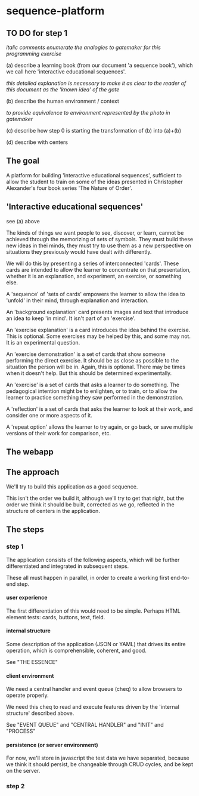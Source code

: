 # sequence-platform

## TO DO for step 1

*italic comments enumerate the analogies to gatemaker for this programming exercise*

(a) describe a learning book (from our document 'a sequence book'),
    which we call here 'interactive educational sequences'.

*this detailed explanation is necessary to make it as clear to the reader of this document as the 'known idea' of the gate*

(b) describe the human environment / context 

*to provide equivalence to environment represented by the photo in gatemaker*

(c) describe how step 0 is starting the transformation of (b) into (a)+(b)

(d) describe with centers

## The goal

A platform for building 'interactive educational sequences',
sufficient to allow the student to train on some of the
ideas presented in Christopher Alexander's four book series
'The Nature of Order'.

## 'Interactive educational sequences'
see (a) above

The kinds of things we want people to see, discover, or learn,
cannot be achieved through the memorizing of sets of symbols.
They must build these new ideas in thei minds, they must try to
use them as a new perspective on situations they previously 
would have dealt with differently.

We will do this by presenting a series of interconnected 'cards'.
These cards are intended to allow the learner to concentrate on
that presentation, whether it is an explanation, and experiment,
an exercise, or something else.

A 'sequence' of 'sets of cards' empowers the learner to allow the idea
to 'unfold' in their mind, through explanation and interaction.

An 'background explanation' card presents images and text that introduce
an idea to keep 'in mind'. It isn't part of an 'exercise'.

An 'exercise explanation' is a card introduces the idea behind the
exercise. This is optional. Some exercises may be helped by this,
and some may not. It is an experimental question.

An 'exercise demonstration' is a set of cards that show someone 
performing the direct exercise. It should be as close as possible
to the situation the person will be in. Again, this is optional.
There may be times when it doesn't help. But this should be
determined experimentally.

An 'exercise' is a set of cards that asks a learner to do something.
The pedagogical intention might be to enlighten, or to train,
or to allow the learner to practice something they saw performed 
in the demonstration.

A 'reflection' is a set of cards that asks the learner to look
at their work, and consider one or more aspects of it.

A 'repeat option' allows the learner to try again, or go back,
or save multiple versions of their work for comparison, etc.

## The webapp

## The approach

We'll try to build this application *as* a good sequence.

This isn't the order we build it, although we'll try to get that right,
but the order we think it should be built, corrected as we go, reflected
in the structure of centers in the application.

## The steps

### step 1

The application consists of the following aspects, which will
be further differentiated and integrated in subsequent steps.

These all must happen in parallel, in order to create a working
first end-to-end step.

#### user experience

The first differentiation of this would need to be simple.
Perhaps HTML element tests: cards, buttons, text, field.

#### internal structure

Some description of the application (JSON or YAML) that drives
its entire operation, which is comprehensible, coherent, and good.

See "THE ESSENCE"

#### client environment

We need a central handler and event queue (cheq) to allow browsers
to operate properly.

We need this cheq to read and execute features driven by the 
'internal structure' described above.

See "EVENT QUEUE" and "CENTRAL HANDLER" and "INIT" and "PROCESS"

#### persistence (or server environment)

For now, we'll store in javascript the test data we have separated,
because we think it should persist, be changeable through CRUD cycles, 
and be kept on the server.

### step 2
